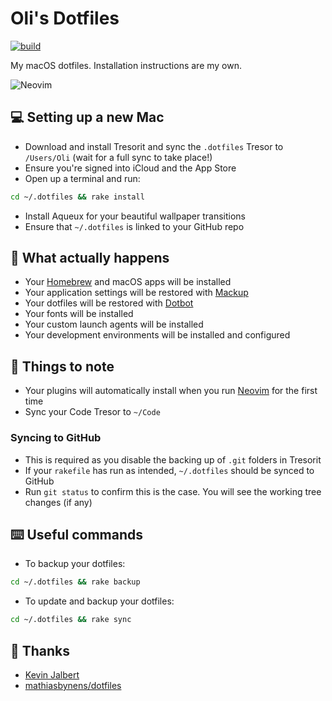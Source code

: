 # Oli's Dotfiles

[![build](https://github.com/olimorris/dotfiles/actions/workflows/build.yml/badge.svg)](https://github.com/olimorris/dotfiles/actions/workflows/build.yml)

My macOS dotfiles. Installation instructions are my own.

<img src="https://user-images.githubusercontent.com/9512444/177219642-6e75da11-ede9-4f71-9886-35497b47b8a5.png" alt="Neovim">

## :computer: Setting up a new Mac

* Download and install Tresorit and sync the `.dotfiles` Tresor to `/Users/Oli` (wait for a full sync to take place!)
* Ensure you're signed into iCloud and the App Store
* Open up a terminal and run:
```bash
cd ~/.dotfiles && rake install
```
* Install Aqueux for your beautiful wallpaper transitions
* Ensure that `~/.dotfiles` is linked to your GitHub repo

## :wrench: What actually happens

* Your [Homebrew](https://brew.sh) and macOS apps will be installed
* Your application settings will be restored with [Mackup](https://github.com/lra/mackup)
* Your dotfiles will be restored with [Dotbot](https://github.com/anishathalye/dotbot)
* Your fonts will be installed
* Your custom launch agents will be installed
* Your development environments will be installed and configured

## :page_facing_up: Things to note

* Your plugins will automatically install when you run [Neovim](https://github.com/neovim/neovim) for the first time
* Sync your Code Tresor to `~/Code`

### Syncing to GitHub

* This is required as you disable the backing up of `.git` folders in Tresorit
* If your `rakefile` has run as intended, `~/.dotfiles` should be synced to GitHub
* Run `git status` to confirm this is the case. You will see the working tree changes (if any)

## :keyboard: Useful commands

* To backup your dotfiles:
```bash
cd ~/.dotfiles && rake backup
```
* To update and backup your dotfiles:
```bash
cd ~/.dotfiles && rake sync
```

## :clap: Thanks

* [Kevin Jalbert](https://kevinjalbert.com/synchronizing-my-dotfiles)
* [mathiasbynens/dotfiles](https://github.com/mathiasbynens/dotfiles)
